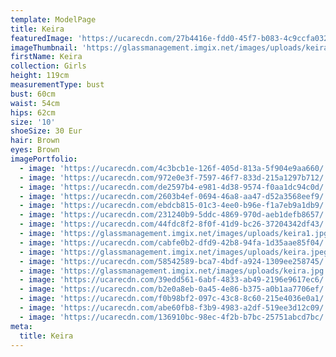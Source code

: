 ```yaml
---
template: ModelPage
title: Keira
featuredImage: 'https://ucarecdn.com/27b4416e-fdd0-45f7-b083-4c9ccfa03215/'
imageThumbnail: 'https://glassmanagement.imgix.net/images/uploads/keira.jpeg'
firstName: Keira
collection: Girls
height: 119cm
measurementType: bust
bust: 60cm
waist: 54cm
hips: 62cm
size: '10'
shoeSize: 30 Eur
hair: Brown
eyes: Brown
imagePortfolio:
  - image: 'https://ucarecdn.com/4c3bcb1e-126f-405d-813a-5f904e9aa660/'
  - image: 'https://ucarecdn.com/972e0e3f-7597-46f7-833d-215a1297b712/'
  - image: 'https://ucarecdn.com/de2597b4-e981-4d38-9574-f0aa1dc94c0d/'
  - image: 'https://ucarecdn.com/2603b4ef-0694-46a8-aa47-d52a3568eef9/'
  - image: 'https://ucarecdn.com/ebdcb815-01c3-4ee0-b96e-f1a7eb9a1db9/'
  - image: 'https://ucarecdn.com/231240b9-5ddc-4869-970d-aeb1defb8657/'
  - image: 'https://ucarecdn.com/44fdc8f2-8f0f-41d9-bc26-37204342df43/'
  - image: 'https://glassmanagement.imgix.net/images/uploads/keira1.jpg'
  - image: 'https://ucarecdn.com/cabfe0b2-dfd9-42b8-94fa-1d35aae85f04/'
  - image: 'https://glassmanagement.imgix.net/images/uploads/keira.jpeg'
  - image: 'https://ucarecdn.com/58542589-bca7-4bdf-a924-1309ee258745/'
  - image: 'https://glassmanagement.imgix.net/images/uploads/keira.jpg'
  - image: 'https://ucarecdn.com/39edd561-6abf-4833-ab49-2196e9617ec6/'
  - image: 'https://ucarecdn.com/b2e0a8eb-0a45-4e86-b375-a0b1aa7706ef/'
  - image: 'https://ucarecdn.com/f0b98bf2-097c-43c8-8c60-215e4036e0a1/'
  - image: 'https://ucarecdn.com/abe60fb8-f3b9-4983-a2df-519ee3d12c09/'
  - image: 'https://ucarecdn.com/136910bc-98ec-4f2b-b7bc-25751abcd7bc/'
meta:
  title: Keira
---
```


